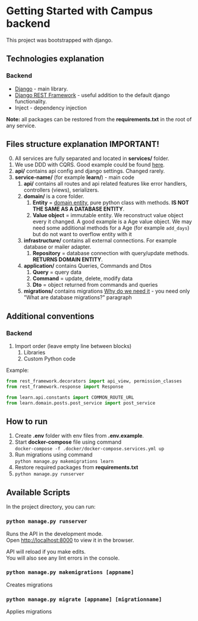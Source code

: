 # Getting Started with Campus backend

This project was bootstrapped with django.

## Technologies explanation
### Backend
- [Django](https://www.djangoproject.com/) - main library.
- [Django REST Framework](https://www.django-rest-framework.org/) - useful addition to the default django functionality.
- Inject - dependency injection

**Note:** all packages can be restored from the **requirements.txt** in the root of any service.

## Files structure explanation **IMPORTANT!**
0. All services are fully separated and located in **services/** folder.
1. We use DDD with CQRS. Good example could be found [here](https://breadcrumbscollector.tech/the-clean-architecture-in-python-how-to-write-testable-and-flexible-code/).
2. **api/** contains api config and django settings. Changed rarely.
3. **service-name/** (for example **learn/**) - main code
    1. **api/** contains all routes and api related features like error handlers, controllers (views), serializers.
    2. **domain/** is a core folder. 
        1. **Entity** = [domain entity](https://khalilstemmler.com/articles/typescript-domain-driven-design/entities/), pure python class with methods. **IS NOT THE SAME AS A DATABASE ENTITY**.
        2. **Value object** = immutable entity. We reconstruct value object every it changed. A good example is a Age value object. We may need some additional methods for a Age (for example `add_days`) but do not want to overflow entity with it
    3. **infrastructure/** contains all external connections. For example database or mailer adapter.
        1. **Repository** = database connection with query/update methods. **RETURNS DOMAIN ENTITY**.
    4. **application/** contains Queries, Commands and Dtos
        1. **Query** = query data
        2. **Command** = update, delete, modify data
        3. **Dto** = object returned from commands and queries
    5. **migrations/** contains migrations [Why do we need it](https://www.prisma.io/dataguide/types/relational/what-are-database-migrations#what-are-database-migrations) - you need only "What are database migrations?" paragraph

## Additional conventions
### Backend
1. Import order (leave empty line between blocks)
    1. Libraries
    2. Custom Python code

Example:
```python
from rest_framework.decorators import api_view, permission_classes
from rest_framework.response import Response

from learn.api.constants import COMMON_ROUTE_URL
from learn.domain.posts.post_service import post_service
```

## How to run
1. Create **.env** folder with env files from **.env.example**.
2. Start **docker-compose** file using command \
`docker-compose -f .docker/docker-compose.services.yml up`
3. Run migrations using command \
`python manage.py makemigrations learn`
4. Restore required packages from **requirements.txt**
5. `python manage.py runserver`

## Available Scripts

In the project directory, you can run:

### `python manage.py runserver`

Runs the API in the development mode.\
Open [http://localhost:8000](http://localhost:8000) to view it in the browser.

API will reload if you make edits.\
You will also see any lint errors in the console.

### `python manage.py makemigrations [appname]`

Creates migrations

### `python manage.py migrate [appname] [migrationname]`

Applies migrations